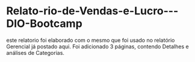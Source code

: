 # Relato-rio-de-Vendas-e-Lucro---DIO-Bootcamp
este relatorio foi elaborado com o mesmo que foi usado no relatório Gerencial já postado aqui. Foi adicionado 3 páginas, contendo Detalhes e análises de Categorias.
